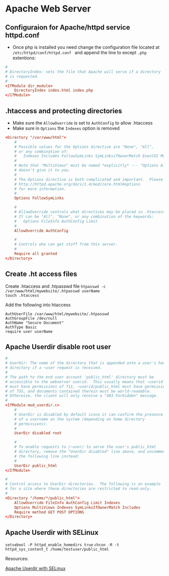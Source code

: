 # Apache Web Server

## Configuraion for Apache/httpd service httpd.conf

- Once php is installed you need change the configuration file located at `/etc/httpd/conf/httpd.conf ` and append the line to except `.php` extentions:  

``` conf
#
# DirectoryIndex: sets the file that Apache will serve if a directory
# is requested.
#
<IfModule dir_module>
    DirectoryIndex index.html index.php
</IfModule>
```

## .htaccess and protecting directories

- Make sure the `AllowOverride` is set to `AuthConfig` to allow .htaccess
- Make sure in `Options` the `Indexes` option is removed  

``` conf
<Directory "/var/www/html">
    #
    # Possible values for the Options directive are "None", "All",
    # or any combination of:
    #   Indexes Includes FollowSymLinks SymLinksifOwnerMatch ExecCGI MultiViews
    #
    # Note that "MultiViews" must be named *explicitly* --- "Options All"
    # doesn't give it to you.
    #
    # The Options directive is both complicated and important.  Please see
    # http://httpd.apache.org/docs/2.4/mod/core.html#options
    # for more information.
    #
    Options FollowSymLinks

    #
    # AllowOverride controls what directives may be placed in .htaccess files.
    # It can be "All", "None", or any combination of the keywords:
    #   Options FileInfo AuthConfig Limit
    #
    AllowOverride AuthConfig

    #
    # Controls who can get stuff from this server.
    #
    Require all granted
</Directory>
```

## Create .ht access files

Create .htaccess and .htpasswd file
`htpasswd -c /var/www/html/mywebsite/.htpasswd userName`  
`touch .htaccess`  

Add the following into htaccess

``` .htaccess
AuthUserFile /var/www/html/mywebsite/.htpasswd
AuthGroupFile /dev/null
AuthName "Secure Document"
AuthType Basic
require user userName
```

## Apache Userdir disable root user

``` conf
#
# UserDir: The name of the directory that is appended onto a user's home
# directory if a ~user request is received.
#
# The path to the end user account 'public_html' directory must be
# accessible to the webserver userid.  This usually means that ~userid
# must have permissions of 711, ~userid/public_html must have permissions
# of 755, and documents contained therein must be world-readable.
# Otherwise, the client will only receive a "403 Forbidden" message.
#
<IfModule mod_userdir.c>
    #
    # UserDir is disabled by default since it can confirm the presence
    # of a username on the system (depending on home directory
    # permissions).
    #
    UserDir disabled root

    #
    # To enable requests to /~user/ to serve the user's public_html
    # directory, remove the "UserDir disabled" line above, and uncomment
    # the following line instead:
    #
    UserDir public_html
</IfModule>

#
# Control access to UserDir directories.  The following is an example
# for a site where these directories are restricted to read-only.
#
<Directory "/home/*/public_html">
    AllowOverride FileInfo AuthConfig Limit Indexes
    Options MultiViews Indexes SymLinksIfOwnerMatch Includes
    Require method GET POST OPTIONS
</Directory>
```

## Apache Userdir with SELinux

`setsebool -P httpd_enable_homedirs true`
`chcon -R -t httpd_sys_content_t /home/testuser/public_html`

Resources:

[Apache Userdir with SELinux](https://www.if-not-true-then-false.com/2010/enable-apache-userdir-with-selinux-on-fedora-centos-red-hat-rhel/)
